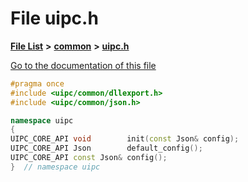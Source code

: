 

# File uipc.h

[**File List**](files.md) **>** [**common**](dir_fe04c8fb910be76d82cd33e795163b9b.md) **>** [**uipc.h**](common_2uipc_8h.md)

[Go to the documentation of this file](common_2uipc_8h.md)


```C++
#pragma once
#include <uipc/common/dllexport.h>
#include <uipc/common/json.h>

namespace uipc
{
UIPC_CORE_API void        init(const Json& config);
UIPC_CORE_API Json        default_config();
UIPC_CORE_API const Json& config();
}  // namespace uipc
```


